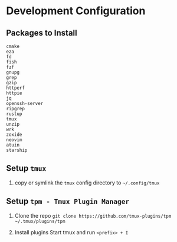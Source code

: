 # Development Configuration

## Packages to Install
```
cmake
eza
fd
fish
fzf
gnupg
grep
gzip
httperf
httpie
jq
openssh-server
ripgrep
rustup
tmux
unzip
wrk
zoxide
neovim
atuin
starship
```

## Setup `tmux`

1. copy or symlink the `tmux` config directory to `~/.config/tmux`

## Setup `tpm - Tmux Plugin Manager`

1. Clone the repo
`git clone https://github.com/tmux-plugins/tpm ~/.tmux/plugins/tpm`

2. Install plugins
Start tmux and run `<prefix> + I`
